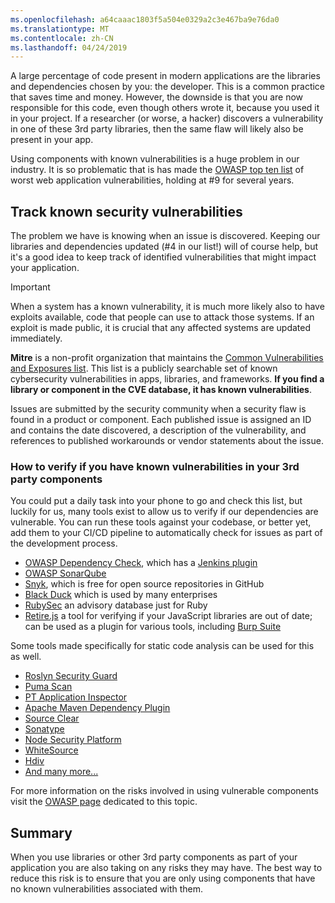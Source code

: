 ```yaml
---
ms.openlocfilehash: a64caaac1803f5a504e0329a2c3e467ba9e76da0
ms.translationtype: MT
ms.contentlocale: zh-CN
ms.lasthandoff: 04/24/2019
---
```

A large percentage of code present in modern applications are the libraries and dependencies chosen by you: the developer. This is a common practice that saves time and money. However, the downside is that you are now responsible for this code, even though others wrote it, because you used it in your project. If a researcher (or worse, a hacker) discovers a vulnerability in one of these 3rd party libraries, then the same flaw will likely also be present in your app.

Using components with known vulnerabilities is a huge problem in our industry. It is so problematic that is has made the [OWASP top ten list](https://www.owasp.org/index.php/Category:OWASP_Top_Ten_Project) of worst web application vulnerabilities, holding at #9 for several years.

## <a name="track-known-security-vulnerabilities"></a>Track known security vulnerabilities

The problem we have is knowing when an issue is discovered. Keeping our libraries and dependencies updated (#4 in our list!) will of course help, but it's a good idea to keep track of identified vulnerabilities that might impact your application.

> [!IMPORTANT]
> When a system has a known vulnerability, it is much more likely also to have exploits available, code that people can use to attack those systems. If an exploit is made public, it is crucial that any affected systems are updated immediately.

**Mitre** is a non-profit organization that maintains the [Common Vulnerabilities and Exposures list](https://cve.mitre.org). This list is a publicly searchable set of known cybersecurity vulnerabilities in apps, libraries, and frameworks. **If you find a library or component in the CVE database, it has known vulnerabilities**.

Issues are submitted by the security community when a security flaw is found in a product or component. Each published issue is assigned an ID and contains the date discovered, a description of the vulnerability, and references to published workarounds or vendor statements about the issue.

### <a name="how-to-verify-if-you-have-known-vulnerabilities-in-your-3rd-party-components"></a>How to verify if you have known vulnerabilities in your 3rd party components

You could put a daily task into your phone to go and check this list, but luckily for us, many tools exist to allow us to verify if our dependencies are vulnerable. You can run these tools against your codebase, or better yet, add them to your CI/CD pipeline to automatically check for issues as part of the development process.

- [OWASP Dependency Check](https://www.owasp.org/index.php/OWASP_Dependency_Check), which has a [Jenkins plugin](https://wiki.jenkins.io/display/JENKINS/OWASP+Dependency-Check+Plugin)
- [OWASP SonarQube](https://www.owasp.org/index.php/OWASP_SonarQube_Project)
- [Snyk](https://snyk.io), which is free for open source repositories in GitHub
- [Black Duck](https://www.blackducksoftware.com) which is used by many enterprises
- [RubySec](https://rubysec.com) an advisory database just for Ruby
- [Retire.js](https://github.com/retirejs/retire.js/) a tool for verifying if your JavaScript libraries are out of date; can be used as a plugin for various tools, including [Burp Suite](https://www.portswigger.net)

Some tools made specifically for static code analysis can be used for this as well.

- [Roslyn Security Guard](https://dotnet-security-guard.github.io)
- [Puma Scan](https://pumascan.com)
- [PT Application Inspector](https://www.ptsecurity.com/ww-en/products/ai/)
- [Apache Maven Dependency Plugin](https://maven.apache.org/plugins/maven-dependency-plugin/)
- [Source Clear](https://www.sourceclear.com)
- [Sonatype](https://ossindex.sonatype.org)
- [Node Security Platform](https://nodesecurity.io)
- [WhiteSource](https://www.whitesourcesoftware.com/what-is-whitesource/)
- [Hdiv](https://hdivsecurity.com)
- [And many more...](https://www.owasp.org/index.php/Source_Code_Analysis_Tools)

For more information on the risks involved in using vulnerable components visit the [OWASP page](https://www.owasp.org/index.php/Top_10-2017_A9-Using_Components_with_Known_Vulnerabilities) dedicated to this topic.

## <a name="summary"></a>Summary

When you use libraries or other 3rd party components as part of your application you are also taking on any risks they may have. The best way to reduce this risk is to ensure that you are only using components that have no known vulnerabilities associated with them.
